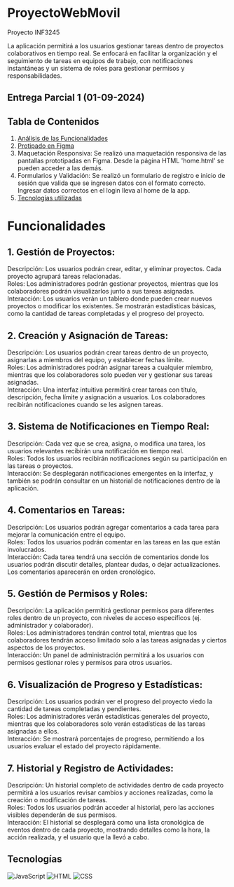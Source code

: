 # ProyectoWebMovil
 Proyecto INF3245

 La aplicación permitirá a los usuarios gestionar tareas dentro de proyectos colaborativos en tiempo real. Se enfocará en facilitar la organización y el seguimiento de tareas en equipos de trabajo, con notificaciones instantáneas y un sistema de roles para gestionar permisos y responsabilidades. 
 
## Entrega Parcial 1 (01-09-2024)
## Tabla de Contenidos
1. [Análisis de las Funcionalidades](#Funcionalidades)
2. [Protipado en Figma](https://www.figma.com/proto/cVtLFwyjomdRb6P0eWdf4f/Project?node-id=124-2133&t=6CQFsAXwGDnjXiVS-1)
3. Maquetación Responsiva: Se realizó una maquetación responsiva de las pantallas prototipadas en Figma. Desde la página HTML 'home.html' se pueden acceder a las demás.
5. Formularios y Validación: Se realizó un formulario de registro e inicio de sesión que valida que se ingresen datos con el formato correcto. Ingresar datos correctos en el login lleva al home de la app.
6. [Tecnologías utilizadas](#Tecnologías)

# Funcionalidades

## 1. Gestión de Proyectos:

Descripción: Los usuarios podrán crear, editar, y eliminar proyectos. Cada proyecto agrupará tareas relacionadas.  
Roles: Los administradores podrán gestionar proyectos, mientras que los colaboradores podrán visualizarlos junto a sus tareas asignadas.  
Interacción: Los usuarios verán un tablero donde pueden crear nuevos proyectos o modificar los existentes. Se mostrarán estadísticas básicas, como la cantidad de tareas completadas y el progreso del proyecto.

## 2. Creación y Asignación de Tareas:

Descripción: Los usuarios podrán crear tareas dentro de un proyecto, asignarlas a miembros del equipo, y establecer fechas límite.  
Roles: Los administradores podrán asignar tareas a cualquier miembro, mientras que los colaboradores solo pueden ver y gestionar sus tareas asignadas.  
Interacción: Una interfaz intuitiva permitirá crear tareas con título, descripción, fecha límite y asignación a usuarios. Los colaboradores recibirán notificaciones cuando se les asignen tareas.

## 3. Sistema de Notificaciones en Tiempo Real:

Descripción: Cada vez que se crea, asigna, o modifica una tarea, los usuarios relevantes recibirán una notificación en tiempo real.  
Roles: Todos los usuarios recibirán notificaciones según su participación en las tareas o proyectos.  
Interacción: Se desplegarán notificaciones emergentes en la interfaz, y también se podrán consultar en un historial de notificaciones dentro de la aplicación.

## 4. Comentarios en Tareas:

Descripción: Los usuarios podrán agregar comentarios a cada tarea para mejorar la comunicación entre el equipo.  
Roles: Todos los usuarios podrán comentar en las tareas en las que están involucrados.  
Interacción: Cada tarea tendrá una sección de comentarios donde los usuarios podrán discutir detalles, plantear dudas, o dejar actualizaciones. Los comentarios aparecerán en orden cronológico.

## 5. Gestión de Permisos y Roles:

Descripción: La aplicación permitirá gestionar permisos para diferentes roles dentro de un proyecto, con niveles de acceso específicos (ej. administrador y colaborador).  
Roles: Los administradores tendrán control total, mientras que los colaboradores tendrán acceso limitado solo a las tareas asignadas y ciertos aspectos de los proyectos.  
Interacción: Un panel de administración permitirá a los usuarios con permisos gestionar roles y permisos para otros usuarios.

## 6. Visualización de Progreso y Estadísticas:

Descripción: Los usuarios podrán ver el progreso del proyecto viedo la cantidad de tareas completadas y pendientes.  
Roles: Los administradores verán estadísticas generales del proyecto, mientras que los colaboradores solo verán estadísticas de las tareas asignadas a ellos.  
Interacción: Se mostrará porcentajes de progreso, permitiendo a los usuarios evaluar el estado del proyecto rápidamente.

## 7. Historial y Registro de Actividades:

Descripción: Un historial completo de actividades dentro de cada proyecto permitirá a los usuarios revisar cambios y acciones realizadas, como la creación o modificación de tareas.  
Roles: Todos los usuarios podrán acceder al historial, pero las acciones visibles dependerán de sus permisos.  
Interacción: El historial se desplegará como una lista cronológica de eventos dentro de cada proyecto, mostrando detalles como la hora, la acción realizada, y el usuario que la llevó a cabo.

## Tecnologías
![JavaScript](https://img.shields.io/badge/JavaScript-F7DF1E?style=flat&logo=javascript&logoColor=black)
![HTML](https://img.shields.io/badge/HTML5-E34F26?style=flat&logo=html5&logoColor=white)
![CSS](https://img.shields.io/badge/CSS3-1572B6?style=flat&logo=css3&logoColor=white)
